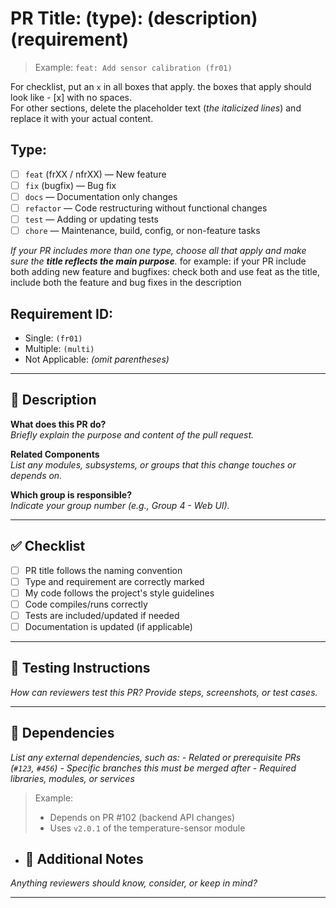 # PR Title: (type): (description) (requirement)  
> Example: `feat: Add sensor calibration (fr01)`

For checklist, put an `x` in all boxes that apply. the boxes that apply should look like - [x] with no spaces.  
For other sections, delete the placeholder text (_the italicized lines_) and replace it with your actual content.  

## Type:  
- [ ] `feat` (frXX / nfrXX) — New feature  
- [ ] `fix` (bugfix) — Bug fix  
- [ ] `docs` — Documentation only changes  
- [ ] `refactor` — Code restructuring without functional changes  
- [ ] `test` — Adding or updating tests  
- [ ] `chore` — Maintenance, build, config, or non-feature tasks

_If your PR includes more than one type, choose all that apply and make sure the **title reflects the main purpose**._
for example: if your PR include both adding new feature and bugfixes: check both and use feat as the title, include both the feature and bug fixes in the description

## Requirement ID:  
- Single: `(fr01)`  
- Multiple: `(multi)`  
- Not Applicable: *(omit parentheses)*  

---

## 🧾 Description

**What does this PR do?**  
_Briefly explain the purpose and content of the pull request._

**Related Components**  
_List any modules, subsystems, or groups that this change touches or depends on._

**Which group is responsible?**  
_Indicate your group number (e.g., Group 4 - Web UI)._

---

## ✅ Checklist

- [ ] PR title follows the naming convention
- [ ] Type and requirement are correctly marked
- [ ] My code follows the project's style guidelines
- [ ] Code compiles/runs correctly
- [ ] Tests are included/updated if needed
- [ ] Documentation is updated (if applicable)

---

## 🧪 Testing Instructions

_How can reviewers test this PR? Provide steps, screenshots, or test cases._

---

## 🔗 Dependencies

_List any external dependencies, such as:_
_- Related or prerequisite PRs (`#123`, `#456`)_
_- Specific branches this must be merged after_
_- Required libraries, modules, or services_

> Example:
> - Depends on PR #102 (backend API changes)
> - Uses `v2.0.1` of the temperature-sensor module

- ## 📌 Additional Notes

_Anything reviewers should know, consider, or keep in mind?_

---
